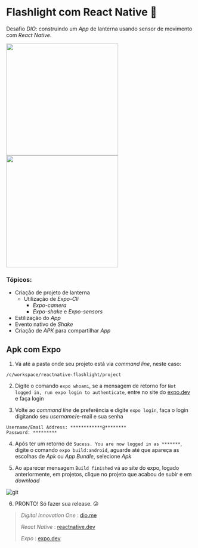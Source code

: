 # Flashlight com React Native  :iphone:
Desafio _DIO_: construindo um _App_ de lanterna usando sensor de movimento com _React Native_.

<p float='left'>
<img src="https://user-images.githubusercontent.com/89210954/176247681-75aaa32e-8e34-4416-a4db-ddbed3498072.png" width="300" />
<img src="https://user-images.githubusercontent.com/89210954/176247739-8aa17d25-ed6a-408f-bbe5-18b23b4725c8.png" width="300" />
</p>

### Tópicos:
- Criação de projeto de lanterna
    - Utilização de _Expo-Cli_
        - _Expo-camera_
        - _Expo-shake_ e _Expo-sensors_
- Estilização do _App_
- Evento nativo de _Shake_
- Criação de _APK_ para compartilhar _App_

## Apk com Expo
1. Vá até a pasta onde seu projeto está via _command line_, neste caso:
~~~batchfile
/c/workspace/reactnative-flashlight/project
~~~

2. Digite o comando `expo whoami`, se a mensagem de retorno for `Not logged in, run expo login to authenticate`, entre no site do [expo.dev](https://expo.dev/) e faça login

3. Volte ao _command line_ de preferência e digite `expo login`, faça o login digitando seu _username_/e-mail e sua senha
~~~batchfile
Username/Email Address: ************@********
Password: *********
~~~

4. Após ter um retorno de `Sucess. You are now logged in as *******`, digite o comando `expo build:android`, aguarde até que apareça as escolhas de _Apk_ ou _App Bundle_, selecione _Apk_

5. Ao aparecer mensagem `Build finished` vá ao site do expo, logado anteriormente, em projetos, clique no projeto que acabou de subir e em _download_

![git](https://user-images.githubusercontent.com/89210954/176261389-4e3e1a81-567f-45dd-9d62-11263d8c50ea.png)

6. PRONTO! Só fazer sua release. :stuck_out_tongue_winking_eye:

> _Digital Innovation One_ : [dio.me](https://www.dio.me/)
>
> _React Native_ : [reactnative.dev](https://reactnative.dev/)
>
> _Expo_ : [expo.dev](https://expo.dev/)
